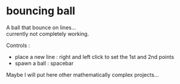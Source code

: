 # bouncing ball

A ball that bounce on lines...  
currently not completely working.

Controls :
- place a new line : right and left click to set the 1st and 2nd points
- spawn a ball : spacebar

Maybe I will put here other mathematically complex projects...
